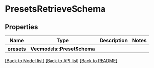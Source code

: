 # PresetsRetrieveSchema

## Properties

Name | Type | Description | Notes
------------ | ------------- | ------------- | -------------
**presets** | [**Vec<models::PresetSchema>**](PresetSchema.md) |  | 

[[Back to Model list]](../README.md#documentation-for-models) [[Back to API list]](../README.md#documentation-for-api-endpoints) [[Back to README]](../README.md)


